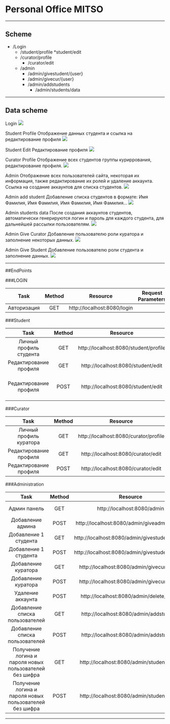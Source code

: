 # Personal Office MITSO

___

## Scheme

* /Login
  * /student/profile
    *student/edit
  * /curator/profile
    * /curator/edit
  * /admin
    * /admin/givestudent/{user}
    * /admin/givecur/{user}
    * /admin/addstudents
      * /admin/students/data

___

## Data scheme

Login
![](https://imgur.com/YWUsvYl)

Student Profile
Отображение данных студента и ссылка на редактирование профиля
![](https://imgur.com/YWUsvYl)

Student Edit
Редактирование профиля
![](https://imgur.com/EUYmxgM)

Curator Profile
Отображение всех студентов группы куриррования, редактирование профиля.
![](https://imgur.com/LPHybpb)

Admin
Отображение всех пользователей сайта, некоторая их информация, также редактирование их ролей и удаление аккаунта.
Ссылка на создание аккаунтов для списка студентов.
![](https://imgur.com/pCKbPET)

Admin add student
Добавление списка студентов в формате: Имя Фамилия, Имя Фамилия, Имя Фамилия, Имя Фамилия...
![](https://imgur.com/sJOX2hN)

Admin students data
После создания аккаунтов студентов, автоматически генерируются логин и пароль для каждого студента, для дальнейшей рассылки пользователям.
![](https://imgur.com/GEKyKLf)

Admin Give Curator
Добавление пользователю роли куратора и заполнение некоторых данных.
![](https://imgur.com/vuwk01Z)

Admin Give Student
Добавление пользователю роли студента и заполнение данных.
![](https://imgur.com/KuN26YI)

___

##EndPoints

###LOGIN

| Task | Method | Resource | Request Parameters |
|:----:|:------:|:--------:|:------------------:|
| Авторизация | GET | http://localhost:8080/login | |


###Student

| Task | Method | Resource | Request Parameters |
|:----:|:------:|:--------:|:------------------:|
| Личный профиль студента | GET | http://localhost:8080/student/profile | {"user": user} |
| Редактирование профиля | GET | http://localhost:8080/student/edit | {"user": user} |
| Редактирование профиля | POST | http://localhost:8080/student/edit | {"username":string, "email":string, "oldpassword":string, "password":string} |


###Curator

| Task | Method | Resource | Request Parameters |
|:----:|:------:|:--------:|:------------------:|
| Личный профиль куратора | GET | http://localhost:8080/curator/profile | Авторизовать пользователя, Список&усилитель;усилитель;усилитель;усилитель;усилитель;усилитель;усилитель;усилитель;усилитель;усилитель;усилитель;усилитель;усилитель;усилитель;усилитель;усилитель;усилитель;усилитель;усилитель;усилитель;усилитель;lt;Пользователь> |
| Редактирование профиля | GET | http://localhost:8080/curator/edit | {"userID":number} |
| Редактирование профиля | POST | http://localhost:8080/curator/edit | {"username":string, "email":string, "oldpassword":string, "password":string} |


###Administration

| Task | Method | Resource | Request Parameters |
|:----:|:------:|:--------:|:------------------:|
| Админ панель | GET | http://localhost:8080/admin | {"пользователей": Список&усилитель;усилитель;усилитель;усилитель;усилитель;усилитель;усилитель;усилитель;усилитель;усилитель;усилитель;усилитель;усилитель;усилитель;усилитель;усилитель;усилитель;усилитель;усилитель;усилитель;усилитель;усилитель;lt;Пользователь>} |
| Добавление админа | POST | http://localhost:8080/admin/giveadmin/{user} | {"userID": number} |
| Добавление 1 студента | GET | http://localhost:8080/admin/givestudent/{user} | {"userID": number, "studentname": string, "studentsurname": string} |
| Добавление 1 студента | POST | http://localhost:8080/admin/givestudent/{user} | {"userID": number, "curatorname": string, "curatorsurname": string}, "specialization": string, "course": string, "faculty": string, "nameGroup": string} |
| Добавление куратора | GET | http://localhost:8080/admin/givecur/{user} | {"userID": number} |
| Добавление куратора | POST | http://localhost:8080/admin/givecur/{user} | {"userID": number, "lesson": string, "faculty": string, "nameGroup": string} |
| Удаление аккаунта | POST | http://localhost:8080/admin/delete/{user} | {"userID": number} |
| Добавление списка пользователей | GET | http://localhost:8080/admin/addstudents | - |
| Добавление списка пользователей | POST | http://localhost:8080/admin/addstudents | {"students": string} |
| Получение логина и пароля новых пользователей без шифра | GET | http://localhost:8080/admin/students/data | {"строитель": список} |
| Получение логина и пароля новых пользователей без шифра | POST | http://localhost:8080/admin/students/data |  |

___


